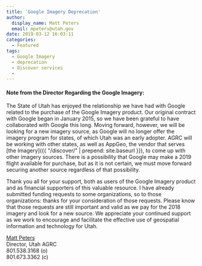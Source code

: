 ```yaml
---
title: 'Google Imagery Deprecation'
author:
  display_name: Matt Peters
  email: mpeters@utah.gov
date: 2019-03-12 16:03:11
categories:
  - Featured
tags:
  - Google Imagery
  - deprecation
  - Discover services
  - 
---
```

#### Note from the Director Regarding the Google Imagery:

The State of Utah has enjoyed the relationship we have had with Google related to the purchase of the Google Imagery product. Our original contract with Google began in January 2015, so we have been grateful to have collaborated with Google this long. Moving forward, however, we will be looking for a new imagery source, as Google will no longer offer the imagery program for states, of which Utah was an early adopter. AGRC will be working with other states, as well as AppGeo, the vendor that serves [the Imagery]({{ "/discover/" | prepend: site.baseurl }}), to come up with other imagery sources. There is a possibility that Google may make a 2019 flight available for purchase, but as it is not certain, we must move forward securing another source regardless of that possibility.

Thank you all for your support, both as users of the Google Imagery product and as financial supporters of this valuable resource. I have already submitted funding requests to some organizations, so to those organizations: thanks for your consideration of those requests. Please know that those requests are still important and valid as we pay for the 2018 imagery and look for a new source. We appreciate your continued support as we work to encourage and facilitate the effective use of geospatial information and technology for Utah. 
 
 
[Matt Peters](mpeters@utah.gov)  
Director, Utah AGRC  
801.538.3168 (o)  
801.673.3362 (c)

